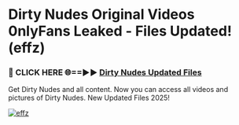 # Dirty Nudes Original Videos 0nlyFans Leaked - Files Updated! (effz)

<h3>🔴 CLICK HERE 🌐==►► <a href="https://tinyurl.com/4mcuefdz" rel="nofollow">Dirty Nudes Updated Files</a></h3>

Get Dirty Nudes and all content. Now you can access all videos and pictures of Dirty Nudes. New Updated Files 2025!

[![effz](https://i.imgur.com/StAQSOY.gif)](https://tinyurl.com/4mcuefdz)
